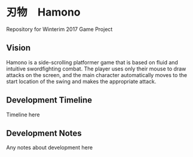 # 刃物　Hamono
Repository for Winterim 2017 Game Project

## Vision
Hamono is a side-scrolling platformer game that is based on fluid and intuitive swordfighting combat. The player uses only their mouse to draw attacks on the screen, and the main character automatically moves to the start location of the swing and makes the appropriate attack.

## Development Timeline
Timeline here

## Development Notes
Any notes about development here
